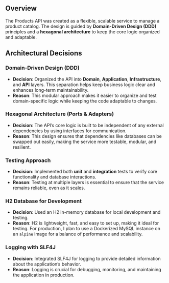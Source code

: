 ## Overview

The Products API was created as a flexible, scalable service to manage a product catalog. The design is guided by **Domain-Driven Design (DDD)** principles and a **hexagonal architecture** to keep the core logic organized and adaptable.

## Architectural Decisions

### Domain-Driven Design (DDD)

- **Decision**: Organized the API into **Domain**, **Application**, **Infrastructure**, and **API** layers. This separation helps keep business logic clear and enhances long-term maintainability.
- **Reason**: This modular approach makes it easier to organize and test domain-specific logic while keeping the code adaptable to changes.

### Hexagonal Architecture (Ports & Adapters)

- **Decision**: The API’s core logic is built to be independent of any external dependencies by using interfaces for communication.
- **Reason**: This design ensures that dependencies like databases can be swapped out easily, making the service more testable, modular, and resilient.

### Testing Approach

- **Decision**: Implemented both **unit** and **integration** tests to verify core functionality and database interactions.
- **Reason**: Testing at multiple layers is essential to ensure that the service remains reliable, even as it scales.

### H2 Database for Development

- **Decision**: Used an H2 in-memory database for local development and testing.
- **Reason**: H2 is lightweight, fast, and easy to set up, making it ideal for testing. For production, I plan to use a Dockerized MySQL instance on an `alpine` image for a balance of performance and scalability.

### Logging with SLF4J

- **Decision**: Integrated SLF4J for logging to provide detailed information about the application’s behavior.
- **Reason**: Logging is crucial for debugging, monitoring, and maintaining the application in production.